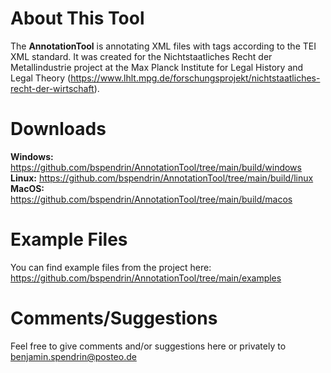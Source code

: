 # About This Tool
The **AnnotationTool** is annotating XML files with tags according to the TEI XML standard. It was created for the Nichtstaatliches Recht der Metallindustrie project at the Max Planck Institute for Legal History and Legal Theory (https://www.lhlt.mpg.de/forschungsprojekt/nichtstaatliches-recht-der-wirtschaft).

# Downloads
**Windows:**
https://github.com/bspendrin/AnnotationTool/tree/main/build/windows  
**Linux:**
https://github.com/bspendrin/AnnotationTool/tree/main/build/linux  
**MacOS:**
https://github.com/bspendrin/AnnotationTool/tree/main/build/macos  

# Example Files
You can find example files from the project here:  
https://github.com/bspendrin/AnnotationTool/tree/main/examples

# Comments/Suggestions
Feel free to give comments and/or suggestions here or privately to benjamin.spendrin@posteo.de